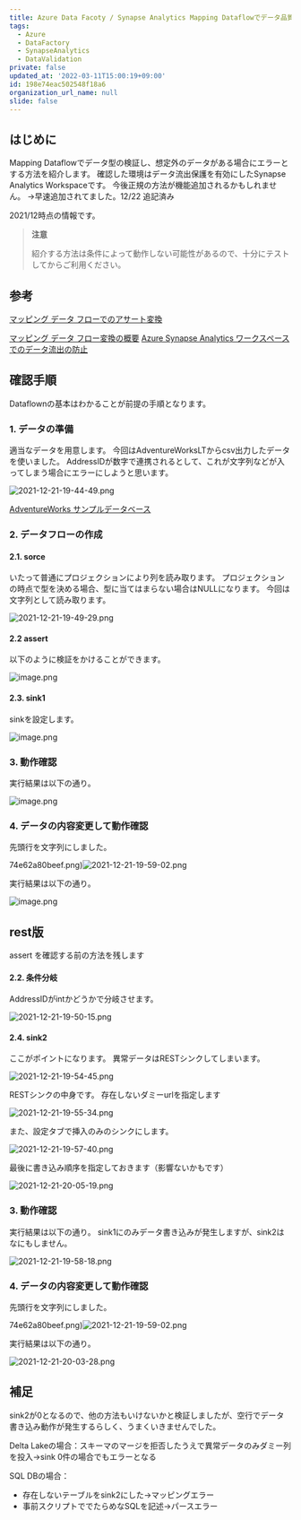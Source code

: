 ```yaml
---
title: Azure Data Facoty / Synapse Analytics Mapping Dataflowでデータ品質検証によるエラーを起こす
tags:
  - Azure
  - DataFactory
  - SynapseAnalytics
  - DataValidation
private: false
updated_at: '2022-03-11T15:00:19+09:00'
id: 198e74eac502548f18a6
organization_url_name: null
slide: false
---
```

## はじめに

Mapping Dataflowでデータ型の検証し、想定外のデータがある場合にエラーとする方法を紹介します。
確認した環境はデータ流出保護を有効にしたSynapse Analytics Workspaceです。
今後正規の方法が機能追加されるかもしれません。
→早速追加されてました。12/22 追記済み

2021/12時点の情報です。

>**注意**
>
>紹介する方法は条件によって動作しない可能性があるので、十分にテストしてからご利用ください。

## 参考

[マッピング データ フローでのアサート変換](https://docs.microsoft.com/en-us/azure/data-factory/data-flow-assert)

[マッピング データ フロー変換の概要](https://docs.microsoft.com/ja-jp/azure/data-factory/data-flow-transformation-overview)
[Azure Synapse Analytics ワークスペースでのデータ流出の防止](https://docs.microsoft.com/ja-jp/azure/synapse-analytics/security/workspace-data-exfiltration-protection)

## 確認手順

Dataflownの基本はわかることが前提の手順となります。

### 1. データの準備

適当なデータを用意します。
今回はAdventureWorksLTからcsv出力したデータを使いました。
AddressIDが数字で連携されるとして、これが文字列などが入ってしまう場合にエラーにしようと思います。


![2021-12-21-19-44-49.png](https://qiita-image-store.s3.ap-northeast-1.amazonaws.com/0/281819/a8103976-40db-6941-5ba8-e0c70958d7f3.png)


[AdventureWorks サンプルデータベース](https://docs.microsoft.com/ja-jp/sql/samples/adventureworks-install-configure?view=sql-server-ver15&tabs=ssms)


### 2. データフローの作成

#### 2.1. sorce

いたって普通にプロジェクションにより列を読み取ります。
プロジェクションの時点で型を決める場合、型に当てはまらない場合はNULLになります。
今回は文字列として読み取ります。


![2021-12-21-19-49-29.png](https://qiita-image-store.s3.ap-northeast-1.amazonaws.com/0/281819/20b62162-0169-d3ca-de88-87a0398fed2f.png)



#### 2.2 assert

以下のように検証をかけることができます。

![image.png](https://qiita-image-store.s3.ap-northeast-1.amazonaws.com/0/281819/a67b0462-18be-e240-2a13-4109bb4280ce.png)



#### 2.3. sink1

sinkを設定します。

![image.png](https://qiita-image-store.s3.ap-northeast-1.amazonaws.com/0/281819/4a944a67-b0aa-651a-2466-2d45e479d018.png)


### 3. 動作確認

実行結果は以下の通り。

![image.png](https://qiita-image-store.s3.ap-northeast-1.amazonaws.com/0/281819/aa2da947-ad7d-cd28-7cff-ad9742015c00.png)

### 4. データの内容変更して動作確認

先頭行を文字列にしました。

74e62a80beef.png)![2021-12-21-19-59-02.png](https://qiita-image-store.s3.ap-northeast-1.amazonaws.com/0/281819/357b686a-3403-159c-a0a6-cebbdcd6a315.png)


実行結果は以下の通り。

![image.png](https://qiita-image-store.s3.ap-northeast-1.amazonaws.com/0/281819/31d280ef-5077-d506-c68e-b91b20cf0388.png)


## rest版

assert を確認する前の方法を残します

#### 2.2. 条件分岐

AddressIDがintかどうかで分岐させます。

![2021-12-21-19-50-15.png](https://qiita-image-store.s3.ap-northeast-1.amazonaws.com/0/281819/0e97271c-2b79-40dd-f3df-ef8380e68d2e.png)

#### 2.4. sink2

ここがポイントになります。
異常データはRESTシンクしてしまいます。

![2021-12-21-19-54-45.png](https://qiita-image-store.s3.ap-northeast-1.amazonaws.com/0/281819/9aacca61-2f93-e146-645e-07341c4d5922.png)


RESTシンクの中身です。
存在しないダミーurlを指定します


![2021-12-21-19-55-34.png](https://qiita-image-store.s3.ap-northeast-1.amazonaws.com/0/281819/65adb854-f418-57f7-8174-5d97bb3f8333.png)


また、設定タブで挿入のみのシンクにします。

![2021-12-21-19-57-40.png](https://qiita-image-store.s3.ap-northeast-1.amazonaws.com/0/281819/196dad8e-eb72-6acf-e290-63d1b59c5cec.png)


最後に書き込み順序を指定しておきます（影響ないかもです）

![2021-12-21-20-05-19.png](https://qiita-image-store.s3.ap-northeast-1.amazonaws.com/0/281819/6bbdd675-48aa-cebc-86c2-511cb289ad5c.png)




### 3. 動作確認

実行結果は以下の通り。
sink1にのみデータ書き込みが発生しますが、sink2はなにもしません。

![2021-12-21-19-58-18.png](https://qiita-image-store.s3.ap-northeast-1.amazonaws.com/0/281819/8ce98f83-5ad8-73e0-c4d1-c0e1217d1e58.png)





### 4. データの内容変更して動作確認

先頭行を文字列にしました。

74e62a80beef.png)![2021-12-21-19-59-02.png](https://qiita-image-store.s3.ap-northeast-1.amazonaws.com/0/281819/357b686a-3403-159c-a0a6-cebbdcd6a315.png)


実行結果は以下の通り。

![2021-12-21-20-03-28.png](https://qiita-image-store.s3.ap-northeast-1.amazonaws.com/0/281819/b8c5498b-1368-0855-c3c5-4aa9e02cc09f.png)


## 補足

sink2が0となるので、他の方法もいけないかと検証しましたが、空行でデータ書き込み動作が発生するらしく、うまくいきませんでした。

Delta Lakeの場合：スキーマのマージを拒否したうえで異常データのみダミー列を投入→sink 0件の場合でもエラーとなる

SQL DBの場合：
- 存在しないテーブルをsink2にした→マッピングエラー
- 事前スクリプトででたらめなSQLを記述→パースエラー









